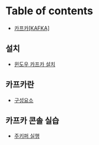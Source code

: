 # Table of contents

* [카프카\[KAFKA\]](README.md)

## 설치 <a href="#install" id="install"></a>

* [윈도우 카프카 설치](install/window-version.md)

## 카프카란 <a href="#kafka" id="kafka"></a>

* [구성요소](kafka-1/component.md)

## 카프카 콘솔 실습 <a href="#console-practice" id="console-practice"></a>

* [주키퍼 실행](console-practice/zookeeper.md)
